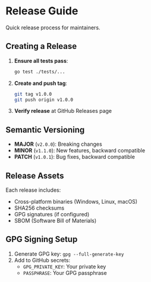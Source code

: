 # Release Guide

Quick release process for maintainers.

## Creating a Release

1. **Ensure all tests pass**:
   ```bash
   go test ./tests/...
   ```

2. **Create and push tag**:
   ```bash
   git tag v1.0.0
   git push origin v1.0.0
   ```

3. **Verify release** at GitHub Releases page

## Semantic Versioning

- **MAJOR** (`v2.0.0`): Breaking changes
- **MINOR** (`v1.1.0`): New features, backward compatible
- **PATCH** (`v1.0.1`): Bug fixes, backward compatible

## Release Assets

Each release includes:
- Cross-platform binaries (Windows, Linux, macOS)
- SHA256 checksums
- GPG signatures (if configured)
- SBOM (Software Bill of Materials)

## GPG Signing Setup

1. Generate GPG key: `gpg --full-generate-key`
2. Add to GitHub secrets:
   - `GPG_PRIVATE_KEY`: Your private key
   - `PASSPHRASE`: Your GPG passphrase